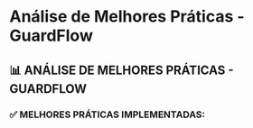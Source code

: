 # Análise de Melhores Práticas - GuardFlow
## 📊 ANÁLISE DE MELHORES PRÁTICAS - GUARDFLOW

### ✅ MELHORES PRÁTICAS IMPLEMENTADAS:
